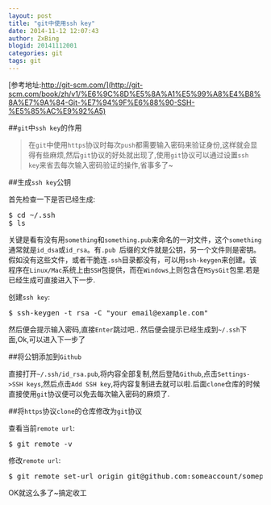 ```yaml
---
layout: post
title: "git中使用ssh key"
date: 2014-11-12 12:07:43
author: ZxBing
blogid: 20141112001
categories: git
tags: git
---
```


[参考地址:http://git-scm.com/](http://git-scm.com/book/zh/v1/%E6%9C%8D%E5%8A%A1%E5%99%A8%E4%B8%8A%E7%9A%84-Git-%E7%94%9F%E6%88%90-SSH-%E5%85%AC%E9%92%A5)

##`git`中`ssh key`的作用

>在`git`中使用`https`协议时每次`push`都需要输入密码来验证身份,这样就会显得有些麻烦,然后`git`协议的好处就出现了,使用`git`协议可以通过设置`ssh key`来省去每次输入密码验证的操作,省事多了~

##生成`ssh key`公钥

首先检查一下是否已经生成:
<pre class="prettyprint linenums Lang-shell">
$ cd ~/.ssh
$ ls
</pre>
关键是看有没有用`something`和`something.pub`来命名的一对文件，这个`something`通常就是`id_dsa`或`id_rsa`。有`.pub `后缀的文件就是公钥，另一个文件则是密钥。假如没有这些文件，或者干脆连`.ssh`目录都没有，可以用`ssh-keygen`来创建。该程序在`Linux/Mac`系统上由`SSH`包提供，而在`Windows`上则包含在`MSysGit`包里.若是已经生成可直接进入下一步.

创建`ssh key`:
<pre class="prettyprint linenums Lang-shell">
$ ssh-keygen -t rsa -C "your_email@example.com"
</pre>
然后便会提示输入密码,直接`Enter`跳过吧..
然后便会提示已经生成到`~/.ssh`下面,Ok,可以进入下一步了

##将公钥添加到`Github`

直接打开`~/.ssh/id_rsa.pub`,将内容全部复制,然后登陆`Github`,点击`Settings->SSH keys`,然后点击`Add SSH key`,将内容复制进去就可以啦.后面`clone`仓库的时候直接使用`git`协议便可以免去每次输入密码的麻烦了.

##将`https`协议`clone`的仓库修改为`git`协议

查看当前`remote url`:
<pre class="prettyprint linenums Lang-shell">
$ git remote -v
</pre>

修改`remote url`:
<pre class="prettyprint linenums Lang-shell">
$ git remote set-url origin git@github.com:someaccount/someproject.git
</pre>

OK就这么多了~搞定收工